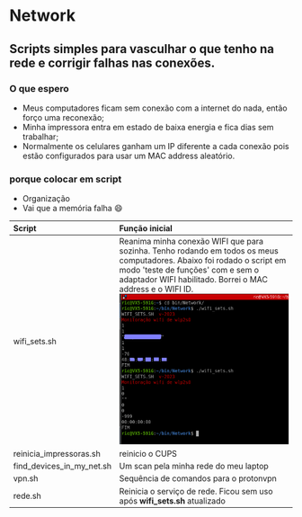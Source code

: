 # Network

## Scripts simples para vasculhar o que tenho na rede e corrigir falhas nas conexões.

### O que espero

- Meus computadores ficam sem conexão com a internet do nada, então forço uma reconexão;
- Minha impressora entra em estado de baixa energia e fica dias sem trabalhar;
- Normalmente os celulares ganham um IP diferente a cada conexão pois estão configurados para usar um MAC address aleatório.

### porque colocar em script

- Organização
- Vai que a memória falha :smile:

|Script|Função inicial|
|:-|:-|
|wifi_sets.sh|Reanima minha conexão WIFI que para sozinha. Tenho rodando em todos os meus computadores. Abaixo foi rodado o script em modo 'teste de funções' com e sem o adaptador WIFI habilitado. Borrei o MAC address e o WIFI ID.                  ![Test Option](https://github.com/freric-51/scripts/blob/main/Network/wifi_sets.png) |
|reinicia_impressoras.sh|reinicio o CUPS|
|find_devices_in_my_net.sh|Um scan pela minha rede do meu laptop|
|vpn.sh|Sequência de comandos para o protonvpn|
|rede.sh|Reinicia o serviço de rede. Ficou sem uso após **wifi_sets.sh** atualizado|

